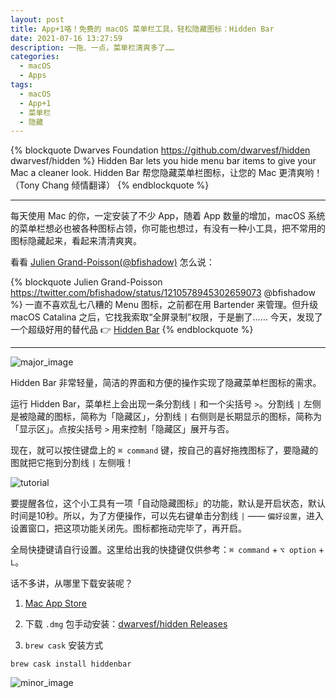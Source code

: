 ```yaml
---
layout: post
title: App+1咯！免费的 macOS 菜单栏工具，轻松隐藏图标：Hidden Bar
date: 2021-07-16 13:27:59
description: 一拖、一点，菜单栏清爽多了……
categories: 
  - macOS
  - Apps
tags: 
  - macOS
  - App+1
  - 菜单栏
  - 隐藏
---
```


{% blockquote Dwarves Foundation https://github.com/dwarvesf/hidden dwarvesf/hidden %}
Hidden Bar lets you hide menu bar items to give your Mac a cleaner look.
Hidden Bar 帮您隐藏菜单栏图标，让您的 Mac 更清爽哟！（Tony Chang 倾情翻译）
{% endblockquote %}

---

每天使用 Mac 的你，一定安装了不少 App，随着 App 数量的增加，macOS 系统的菜单栏想必也被各种图标占领，你可能也想过，有没有一种小工具，把不常用的图标隐藏起来，看起来清清爽爽。

看看 [Julien Grand-Poisson(@bfishadow)](https://twitter.com/bfishadow/status/1210578945302659073) 怎么说：

{% blockquote Julien Grand-Poisson https://twitter.com/bfishadow/status/1210578945302659073 @bfishadow %}
一直不喜欢乱七八糟的 Menu 图标，之前都在用 Bartender 来管理。但升级 macOS Catalina 之后，它找我索取“全屏录制”权限，于是删了……
今天，发现了一个超级好用的替代品 👉 [Hidden Bar](https://github.com/dwarvesf/hidden)
{% endblockquote %}

---

![major_image](https://aptx4869.tv/images/macos_hidden_bar/screen1.png)

Hidden Bar 非常轻量，简洁的界面和方便的操作实现了隐藏菜单栏图标的需求。

运行 Hidden Bar，菜单栏上会出现一条分割线 ` | ` 和一个尖括号 ` > `。分割线 ` | ` 左侧是被隐藏的图标，简称为「隐藏区」，分割线 ` | ` 右侧则是长期显示的图标，简称为「显示区」。点按尖括号 ` > ` 用来控制「隐藏区」展开与否。

现在，就可以按住键盘上的 ` ⌘ command ` 键，按自己的喜好拖拽图标了，要隐藏的图就把它拖到分割线 ` | ` 左侧哦！

![tutorial](https://aptx4869.tv/images/macos_hidden_bar/tutorial.gif)

要提醒各位，这个小工具有一项「自动隐藏图标」的功能，默认是开启状态，默认时间是10秒。所以，为了方便操作，可以先右键单击分割线 ` | ` —— `偏好设置`，进入设置窗口，把这项功能关闭先。图标都拖动完毕了，再开启。

全局快捷键请自行设置。这里给出我的快捷键仅供参考：` ⌘ command ` + ` ⌥ option ` + ` L `。

话不多讲，从哪里下载安装呢？

1. [Mac App Store](https://apps.apple.com/cn/app/hidden-bar/id1452453066?mt=12)

2. 下载 `.dmg` 包手动安装：[dwarvesf/hidden Releases](https://github.com/dwarvesf/hidden/releases)

3. `brew cask` 安装方式

``` shell
brew cask install hiddenbar
```

![minor_image](https://aptx4869.tv/images/macos_hidden_bar/screen2.png)

